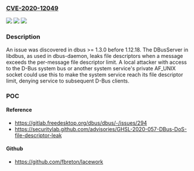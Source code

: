 ### [CVE-2020-12049](https://cve.mitre.org/cgi-bin/cvename.cgi?name=CVE-2020-12049)
![](https://img.shields.io/static/v1?label=Product&message=n%2Fa&color=blue)
![](https://img.shields.io/static/v1?label=Version&message=n%2Fa&color=blue)
![](https://img.shields.io/static/v1?label=Vulnerability&message=n%2Fa&color=brighgreen)

### Description

An issue was discovered in dbus >= 1.3.0 before 1.12.18. The DBusServer in libdbus, as used in dbus-daemon, leaks file descriptors when a message exceeds the per-message file descriptor limit. A local attacker with access to the D-Bus system bus or another system service's private AF_UNIX socket could use this to make the system service reach its file descriptor limit, denying service to subsequent D-Bus clients.

### POC

#### Reference
- https://gitlab.freedesktop.org/dbus/dbus/-/issues/294
- https://securitylab.github.com/advisories/GHSL-2020-057-DBus-DoS-file-descriptor-leak

#### Github
- https://github.com/fbreton/lacework

